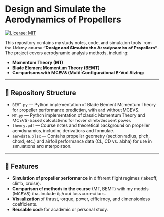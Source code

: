 # Design and Simulate the Aerodynamics of Propellers

[![License: MIT](https://img.shields.io/badge/License-MIT-yellow.svg)](LICENSE)

This repository contains my study notes, code, and simulation tools from the Udemy course **“Design and Simulate the Aerodynamics of Propellers”**. The project covers aerodynamic analysis methods, including:

- **Momentum Theory (MT)**
- **Blade Element Momentum Theory (BEMT)**
- **Comparisons with MCEVS (Multi-Configurational E-Vtol Sizing)**

---

## 📂 Repository Structure

- `BEMT.py` &mdash; Python implementation of Blade Element Momentum Theory for propeller performance prediction, with and without MCEVS.
- `MT.py` &mdash; Python implementation of classic Momentum Theory and MCEVS-based calculations for hover climb/descent power.
- `theory.pdf` &mdash; Course notes and theoretical background on propeller aerodynamics, including derivations and formulae.
- `aerodata.xlsx` &mdash; Contains propeller geometry (section radius, pitch, chord, etc.) and airfoil performance data (CL, CD vs. alpha) for use in simulations and interpolation.

---

## 🚀 Features

- **Simulation of propeller performance** in different flight regimes (takeoff, climb, cruise).
- **Comparison of methods in the course** (MT, BEMT) with my models (MCEVS) that include tip/root loss corrections.
- **Visualization** of thrust, torque, power, efficiency, and dimensionless coefficients.
- **Reusable code** for academic or personal study.
